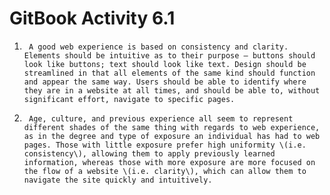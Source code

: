 # GitBook Activity 6.1

1.      A good web experience is based on consistency and clarity. Elements should be intuitive as to their purpose – buttons should look like buttons; text should look like text. Design should be streamlined in that all elements of the same kind should function and appear the same way. Users should be able to identify where they are in a website at all times, and should be able to, without significant effort, navigate to specific pages.

2.      Age, culture, and previous experience all seem to represent different shades of the same thing with regards to web experience, as in the degree and type of exposure an individual has had to web pages. Those with little exposure prefer high uniformity \(i.e. consistency\), allowing them to apply previously learned information, whereas those with more exposure are more focused on the flow of a website \(i.e. clarity\), which can allow them to navigate the site quickly and intuitively.


